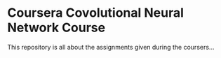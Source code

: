 # Coursera Covolutional Neural Network Course
This repository is all about the assignments given during the coursers...
